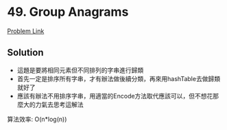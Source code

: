 # 49. Group Anagrams

[Problem Link](https://leetcode.com/problems/group-anagrams/)

## Solution

* 這題是要將相同元素但不同排列的字串進行歸類
* 首先一定是排序所有字串，才有辦法做後續分類，再來用hashTable去做歸類就好了
* 應該有辦法不用排序字串，用適當的Encode方法取代應該可以，但不想花那麼大的力氣去思考這解法

算法效率: O(n*log(n))<br>
